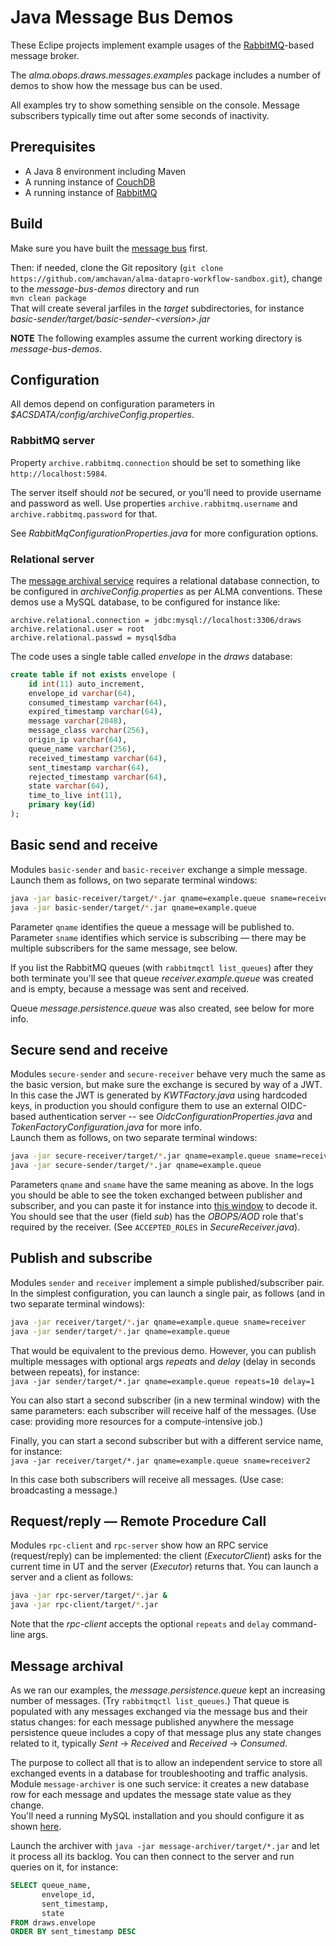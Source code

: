 # Java Message Bus Demos

These Eclipe projects implement example usages of the 
[RabbitMQ](https://www.rabbitmq.com)-based message broker.

The *alma.obops.draws.messages.examples* package includes a number of demos to show how the message bus can be used.

All examples try to show something sensible on the console. Message subscribers typically time out after some seconds of inactivity.

## Prerequisites

* A Java 8 environment including Maven
* A running instance of [CouchDB](couchdb.apache.org)
* A running instance of [RabbitMQ](https://www.rabbitmq.com)

## Build

Make sure you have built the [message bus](../message-bus/README.md) first.

Then: if needed, clone the Git repository (`git clone https://github.com/amchavan/alma-datapro-workflow-sandbox.git`), change to the *message-bus-demos* directory and run  
`mvn clean package`  
That will create several jarfiles in the *target* subdirectories, for instance *basic-sender/target/basic-sender-&lt;version&gt;.jar*

**NOTE** The following examples assume the current working directory is *message-bus-demos*.

## Configuration

All demos depend on configuration parameters in *$ACSDATA/config/archiveConfig.properties*.  

### RabbitMQ server

Property `archive.rabbitmq.connection` should be set to something like  `http://localhost:5984`.

The server itself should _not_ be secured, or you'll need to provide username and password as well. Use properties `archive.rabbitmq.username` and `archive.rabbitmq.password` for that.

See *RabbitMqConfigurationProperties.java* for more configuration options.

### Relational server

The [message archival service](#message-archival) requires a relational database connection, to be configured in _archiveConfig.properties_ as per ALMA conventions. These demos use a MySQL database, to be configured for instance like:
```
archive.relational.connection = jdbc:mysql://localhost:3306/draws
archive.relational.user = root
archive.relational.passwd = mysql$dba
```
The code uses a single table called _envelope_ in the _draws_ database:
```sql
create table if not exists envelope (
    id int(11) auto_increment,
    envelope_id varchar(64),
    consumed_timestamp varchar(64),
    expired_timestamp varchar(64),
    message varchar(2048),
    message_class varchar(256),
    origin_ip varchar(64),
    queue_name varchar(256),
    received_timestamp varchar(64),
    sent_timestamp varchar(64),
    rejected_timestamp varchar(64),
    state varchar(64),
    time_to_live int(11),
    primary key(id)
);
```

## Basic send and receive

Modules `basic-sender` and `basic-receiver` exchange a simple message. Launch them as follows, on two separate terminal windows:

```bash
java -jar basic-receiver/target/*.jar qname=example.queue sname=receiver
java -jar basic-sender/target/*.jar qname=example.queue
```

Parameter `qname` identifies the queue a message will be published to. Parameter `sname` identifies which service is subscribing — there may be multiple subscribers for the same message, see below.

If you list the RabbitMQ queues (with `rabbitmqctl list_queues`) after they both terminate you'll see that queue _receiver.example.queue_ was created and is empty, because a message was sent and received. 

Queue _message.persistence.queue_ was also created, see below for more info.

## Secure send and receive

Modules `secure-sender` and `secure-receiver` behave very much the same as the basic version, but make sure the exchange is secured by way of a JWT. In this case the JWT is generated by _KWTFactory.java_ using hardcoded keys, in production you should configure them to use an external OIDC-based authentication server -- see _OidcConfigurationProperties.java_ and _TokenFactoryConfiguration.java_ for more info.  
Launch them as follows, on two separate terminal windows:

```bash
java -jar secure-receiver/target/*.jar qname=example.queue sname=receiver
java -jar secure-sender/target/*.jar qname=example.queue
```

Parameters `qname` and `sname` have the same meaning as above. In the logs you should be able to see the token exchanged between publisher and subscriber, and you can paste it for instance into
[this window](https://jwt.io/#debugger)
to decode it. You should see that the user (field _sub_) has the _OBOPS/AOD_ role that's required by the receiver. (See `ACCEPTED_ROLES` in _SecureReceiver.java_).

## Publish and subscribe

Modules `sender` and `receiver` implement a simple published/subscriber pair. In the simplest configuration, you can launch a single pair, as follows (and in two separate terminal windows):

```bash
java -jar receiver/target/*.jar qname=example.queue sname=receiver
java -jar sender/target/*.jar qname=example.queue
```

That would be equivalent to the previous demo. However, you can publish multiple messages with optional args _repeats_ and _delay_ (delay in seconds between repeats), for instance:  
`java -jar sender/target/*.jar qname=example.queue repeats=10 delay=1`

You can also start a second subscriber (in a new terminal window) with the same parameters: each subscriber will receive half of the messages. (Use case: providing more resources for a compute-intensive job.)

Finally, you can start a second subscriber but with a different service name, for instance:  
`java -jar receiver/target/*.jar qname=example.queue sname=receiver2`

In this case both subscribers will receive all messages. (Use case: broadcasting a message.)

## Request/reply — Remote Procedure Call

Modules `rpc-client` and `rpc-server` show how an RPC service (request/reply) can be implemented: the client (_ExecutorClient_) asks for the current time in UT and the server (_Executor_) returns that. You can launch a server and a client as follows:

```bash
java -jar rpc-server/target/*.jar &
java -jar rpc-client/target/*.jar
```

Note that the _rpc-client_ accepts the optional `repeats` and `delay` command-line args.

## Message archival

As we ran our examples, the _message.persistence.queue_ kept an increasing number of messages. (Try `rabbitmqctl list_queues`.) That queue is populated with any messages exchanged via the message bus and their status changes: for each message published anywhere the message persistence queue includes a copy of that message plus any state changes related to it, typically _Sent_ → _Received_ and _Received_ → _Consumed_.

The purpose to collect all that is to allow an independent service to store all exchanged events in a database for troubleshooting and traffic analysis. Module `message-archiver` is one such service: it creates a new database row for each message and updates the message state value as they change.  
You'll need a running MySQL installation and you should configure it as shown [here](#relational-server).

Launch the archiver with `java -jar message-archiver/target/*.jar` and let it process all its backlog. You can then connect to the server and run queries on it, for instance:
```sql
SELECT queue_name,
       envelope_id,
       sent_timestamp,
       state
FROM draws.envelope
ORDER BY sent_timestamp DESC
```